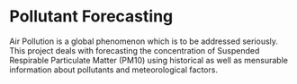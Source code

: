 # Pollutant Forecasting

Air Pollution is a global phenomenon which is to be addressed seriously. This project deals with forecasting the concentration of Suspended Respirable Particulate Matter (PM10) using historical as well as mensurable information about pollutants and meteorological factors.
